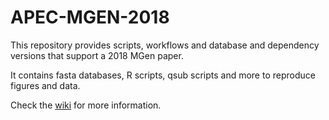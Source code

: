 # APEC-MGEN-2018
This repository provides scripts, workflows and database and dependency versions that support a 2018 MGen paper.

It contains fasta databases, R scripts, qsub scripts and more to reproduce figures and data.

Check the [wiki](https://github.com/maxlcummins/APEC-MGEN-2018/wiki) for more information.
